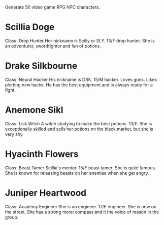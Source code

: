 Generate 50 video game RPG NPC characters.

# Scillia Doge
Class: Drop Hunter
Her nickname is Scilly or SLY. 13/F drop hunter. She is an adventurer, swordfighter and fan of potions.

# Drake Silkbourne
Class: Neural Hacker
His nickname is DRK. 15/M hacker. Loves guns. Likes plotting new hacks. He has the best equipment and is always ready for a fight.

# Anemone Sikl
Class: Lisk Witch
A witch studying to make the best potions. 13/F. She is exceptionally skilled and sells her potions on the black market, but she is very shy.

# Hyacinth Flowers
Class: Beast Tamer
Scillia's mentor. 15/F beast tamer. She is quite famous. She is known for releasing beasts on her enemies when she get angry.

# Juniper Heartwood
Class: Academy Engineer
She is an engineer. 17/F engineer. She is new on the street. She has a strong moral compass and it the voice of reason in the group.